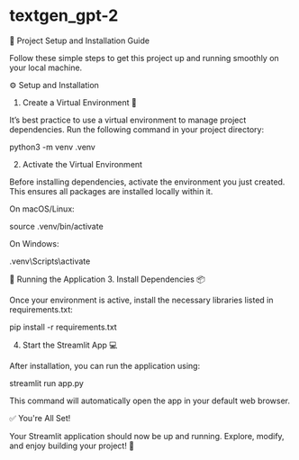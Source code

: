 # textgen_gpt-2
🧠 Project Setup and Installation Guide

Follow these simple steps to get this project up and running smoothly on your local machine.

⚙️ Setup and Installation
1. Create a Virtual Environment 🐍

It’s best practice to use a virtual environment to manage project dependencies. Run the following command in your project directory:

python3 -m venv .venv

2. Activate the Virtual Environment

Before installing dependencies, activate the environment you just created. This ensures all packages are installed locally within it.

On macOS/Linux:

source .venv/bin/activate


On Windows:

.venv\Scripts\activate

🚀 Running the Application
3. Install Dependencies 📦

Once your environment is active, install the necessary libraries listed in requirements.txt:

pip install -r requirements.txt

4. Start the Streamlit App 💻

After installation, you can run the application using:

streamlit run app.py


This command will automatically open the app in your default web browser.

✅ You're All Set!

Your Streamlit application should now be up and running. Explore, modify, and enjoy building your project! 🎉

